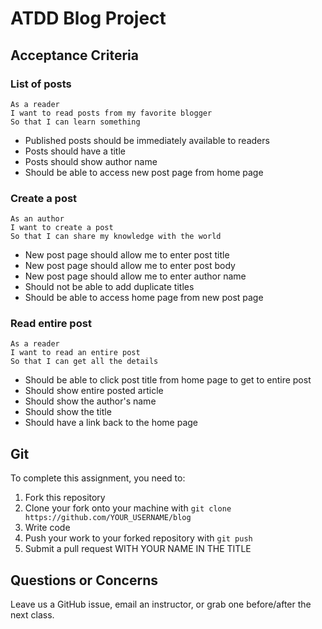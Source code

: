 # ATDD Blog Project

## Acceptance Criteria

### List of posts
```
As a reader
I want to read posts from my favorite blogger
So that I can learn something
```
- Published posts should be immediately available to readers
- Posts should have a title
- Posts should show author name
- Should be able to access new post page from home page

### Create a post
```
As an author
I want to create a post
So that I can share my knowledge with the world
```
- New post page should allow me to enter post title
- New post page should allow me to enter post body
- New post page should allow me to enter author name
- Should not be able to add duplicate titles
- Should be able to access home page from new post page

### Read entire post
```
As a reader
I want to read an entire post
So that I can get all the details
```
- Should be able to click post title from home page to get to entire post
- Should show entire posted article
- Should show the author's name
- Should show the title
- Should have a link back to the home page

## Git

To complete this assignment, you need to:

1. Fork this repository
2. Clone your fork onto your machine with `git clone https://github.com/YOUR_USERNAME/blog`
3. Write code
4. Push your work to your forked repository with `git push`
5. Submit a pull request WITH YOUR NAME IN THE TITLE

## Questions or Concerns

Leave us a GitHub issue, email an instructor, or grab one before/after the next class.

